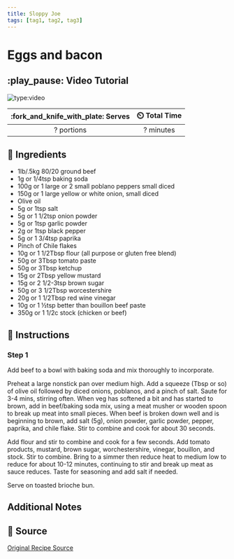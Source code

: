 ```yaml
---
title: Sloppy Joe
tags: [tag1, tag2, tag3]
---
```


# Eggs and bacon

## :play_pause: Video Tutorial
![type:video](https://www.youtube.com/embed/3kjmBf4sWq4?si=RQOXM33CjrTPwHY4)

| :fork_and_knife_with_plate: Serves | :timer_clock: Total Time |
|:----------------------------------:|:-----------------------: |
| ? portions | ? minutes |

## :salt: Ingredients
- 1lb/.5kg 80/20 ground beef
- 1g or 1/4tsp  baking soda
- 100g or 1 large or 2 small poblano peppers small diced
- 150g or 1 large yellow or white onion, small diced
- Olive oil
- 5g or 1tsp salt
- 5g or 1 1/2tsp onion powder
- 5g or 1tsp garlic powder
- 2g or 1tsp black pepper
- 5g or 1 3/4tsp paprika
- Pinch of Chile flakes
- 10g or 1 1/2Tbsp flour (all purpose or gluten free blend)
- 50g or 3Tbsp tomato paste
- 50g or 3Tbsp ketchup
- 15g or 2Tbsp yellow mustard
- 15g or 2 1/2-3tsp brown sugar
- 50g or 3 1/2Tbsp  worcestershire
- 20g or 1 1/2Tbsp red wine vinegar
- 10g or 1 ½tsp better than bouillon beef paste
- 350g or 1 1/2c stock (chicken or beef)

## :pencil: Instructions

### Step 1
Add beef to a bowl with baking soda and mix thoroughly to incorporate.

Preheat a large nonstick pan over medium high. Add a squeeze (Tbsp or so) of olive oil followed by diced onions, poblanos, and a pinch of salt. Saute for 3-4 mins, stirring often. When veg has softened a bit and has started to brown, add in beef/baking soda mix, using a meat musher or wooden spoon to break up meat into small pieces. When beef is broken down well and is beginning to brown, add salt (5g), onion powder, garlic powder, pepper, paprika, and chile flake. Stir to combine and cook for about 30 seconds.

Add flour and stir to combine and cook for a few seconds. Add tomato products, mustard, brown sugar, worchestershire, vinegar, bouillon, and stock. Stir to combine. Bring to a simmer then reduce heat to medium low to reduce for about 10-12 minutes, continuing to stir and break up meat as sauce reduces. Taste for seasoning and add salt if needed.

Serve on toasted brioche bun.

## Additional Notes

## :link: Source
[Original Recipe Source](https://www.youtube.com/watch?v=3kjmBf4sWq4&t=399s)
